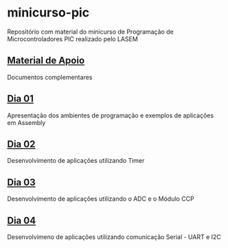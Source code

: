 # minicurso-pic
Repositório com material do minicurso de Programação de Microcontroladores PIC realizado pelo LASEM
## [Material de Apoio](https://github.com/fellipe-leandro/minicurso-pic/tree/master/Material%20de%20Apoio)
Documentos complementares
## [Dia 01](https://github.com/fellipe-leandro/minicurso-pic/tree/master/dia01)
Apresentação dos ambientes de programação e exemplos de aplicações em Assembly 
## [Dia 02](https://github.com/fellipe-leandro/minicurso-pic/tree/master/dia02)
Desenvolvimento de aplicações utilizando Timer
## [Dia 03](https://github.com/fellipe-leandro/minicurso-pic/tree/master/dia03)
Desenvolvimento de aplicações utilizando o ADC e o Módulo CCP
## [Dia 04](https://github.com/fellipe-leandro/minicurso-pic/tree/master/dia04)
Desenvolvimeno de aplicações utilizando comunicação Serial - UART e I2C
